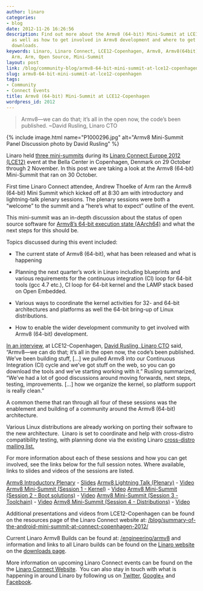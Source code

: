 ```yaml
---
author: linaro
categories:
- blog
date: 2012-11-26 16:26:56
description: Find out more about the Armv8 (64-bit) Mini-Summit at LCE12-Copenhagen
  as well as how to get involved in Armv8 development and where to get the latest
  downloads.
keywords: Linaro, Linaro Connect, LCE12-Copenhagen, Armv8, Armv8(64bit), Linux on
  Arm, Arm, Open Source, Mini-Summit
layout: post
link: /blog/community-blog/armv8-64-bit-mini-summit-at-lce12-copenhagen/
slug: armv8-64-bit-mini-summit-at-lce12-copenhagen
tags:
- Community
- Connect Events
title: Armv8 (64-bit) Mini-Summit at LCE12-Copenhagen
wordpress_id: 2012
---
```


> Armv8—we can do that; it’s all in the open now, the code’s been published. ~David Rusling, Linaro CTO

{% include image.html name="P1000296.jpg" alt="Armv8 Mini-Summit Panel Discussion photo by David Rusling" %}

Linaro held [three mini-summits](https://connect.linaro.org/resources/) during its [Linaro Connect Europe 2012 (LCE12)](https://connect.linaro.org/resources/) event at the Bella Center in Copenhagen, Denmark on 29 October through 2 November. In this post we are taking a look at the Armv8 (64-bit) Mini-Summit that ran on 30 October.

First time Linaro Connect attendee, Andrew Thoelke of Arm ran the Armv8 (64-bit) Mini Summit which kicked off at 8:30 am with introductory and lightning-talk plenary sessions. The plenary sessions were both a “welcome” to the summit and a “here’s what to expect” outline of the event.

This mini-summit was an in-depth discussion about the status of open source software for [Armv8’s 64-bit execution state (AArch64)](https://www.arm.com/products/development-tools/simulation/fixed-virtual-platforms) and what the next steps for this should be.

Topics discussed during this event included:

  * The current state of Armv8 (64-bit), what has been released and what is happening


  * Planning the next quarter’s work in Linaro including blueprints and various requirements for the continuous integration (CI) loop for 64-bit tools (gcc 4.7 etc.), CI loop for 64-bit kernel and the LAMP stack based on Open Embedded.


  * Various ways to coordinate the kernel activities for 32- and 64-bit architectures and platforms as well the 64-bit bring-up of Linux distributions.


  * How to enable the wider development community to get involved with Armv8 (64-bit) development.


[In an interview](http://youtu.be/6bkfk3HAsH0), at LCE12-Copenhagen, [David Rusling, Linaro CTO](/about/) said, “Armv8—we can do that; it’s all in the open now, the code’s been published. We’ve been building stuff, [...] we pulled Armv8 into our Continuous Integration (CI) cycle and we’ve got stuff on the web, so you can go download the tools and we’ve starting working with it.” Rusling summarized, “We’ve had a lot of good discussions around moving forwards, next steps, testing, improvements. [...] how we organize the kernel, so platform support is really clean.”

A common theme that ran through all four of these sessions was the enablement and building of a community around the Armv8 (64-bit) architecture.

Various Linux distributions are already working on porting their software to the new architecture.  Linaro is set to coordinate and help with cross-distro compatibility testing, with planning done via the existing Linaro [cross-distro mailing list.](http://lists.linaro.org/mailman/listinfo/cross-distro)

For more information about each of these sessions and how you can get involved, see the links below for the full session notes. Where available, links to slides and videos of the sessions are listed.

[Armv8 Introductory Plenary](https://connect.linaro.org/resources/) - [Slides](https://www.slideshare.net/linaroorg/lce12-armv8plenary)
[Armv8 Lightning Talk (Plenary)](https://connect.linaro.org/resources/) - [Video](https://www.youtube.com/watch?v=uJzhZqBqwSU)
[Armv8 Mini-Summit (Session 1 - Kernel)](https://connect.linaro.org/resources/) - [Video](https://www.youtube.com/watch?v=rcsuCbYM8fU)
[Armv8 Mini-Summit (Session 2 - Boot solutions)](https://connect.linaro.org/resources/) - [Video](https://www.youtube.com/watch?v=y-I9C6kUPL8)
[Armv8 Mini-Summit (Session 3 - Toolchain)](https://connect.linaro.org/resources/) - [Video](https://www.youtube.com/watch?v=haaf6qWdB3g)
[Armv8 Mini-Summit (Session 4 - Distributions)](https://connect.linaro.org/resources/) - [Video](https://www.youtube.com/watch?v=iw4DJvfWsN0)

Additional presentations and videos from LCE12-Copenhagen can be found on the resources page of the Linaro Connect website at: [/blog/summary-of-the-android-mini-summit-at-connect-copenhagen-2012/](/blog/summary-of-the-android-mini-summit-at-connect-copenhagen-2012/)

Current Linaro Armv8 Builds can be found at: [/engineering/armv8](/engineering/projects/) and information and links to all Linaro builds can be found on the [Linaro website](/) on the [downloads page](/downloads/).

More information on upcoming Linaro Connect events can be found on the the [Linaro Connect Website](https://connect.linaro.org/).  You can also stay in touch with what is happening in around Linaro by following us on [Twitter](https://twitter.com/LinaroOrg), [Google+](https://plus.google.com/+LinaroOnAir) and [Facebook](https://www.facebook.com/LinaroOrg).